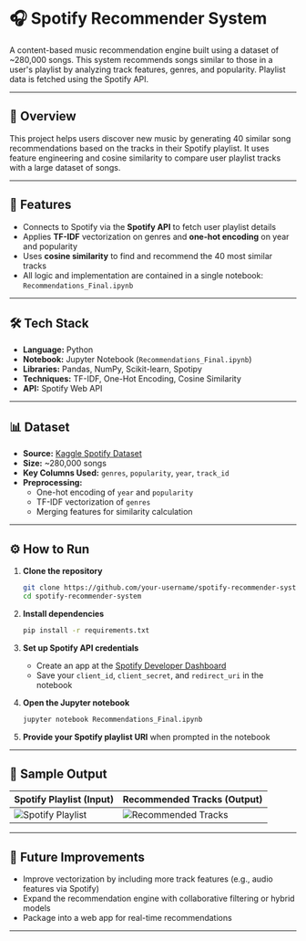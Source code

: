 # 🎧 Spotify Recommender System

A content-based music recommendation engine built using a dataset of ~280,000 songs. This system recommends songs similar to those in a user's playlist by analyzing track features, genres, and popularity. Playlist data is fetched using the Spotify API.

---

## 🚀 Overview

This project helps users discover new music by generating 40 similar song recommendations based on the tracks in their Spotify playlist. It uses feature engineering and cosine similarity to compare user playlist tracks with a large dataset of songs.

---

## 🧠 Features

- Connects to Spotify via the **Spotify API** to fetch user playlist details  
- Applies **TF-IDF** vectorization on genres and **one-hot encoding** on year and popularity  
- Uses **cosine similarity** to find and recommend the 40 most similar tracks  
- All logic and implementation are contained in a single notebook: `Recommendations_Final.ipynb`

---

## 🛠️ Tech Stack

- **Language:** Python  
- **Notebook:** Jupyter Notebook (`Recommendations_Final.ipynb`)  
- **Libraries:** Pandas, NumPy, Scikit-learn, Spotipy  
- **Techniques:** TF-IDF, One-Hot Encoding, Cosine Similarity  
- **API:** Spotify Web API

---

## 📊 Dataset

- **Source:** [Kaggle Spotify Dataset](https://www.kaggle.com/datasets)  
- **Size:** ~280,000 songs  
- **Key Columns Used:** `genres`, `popularity`, `year`, `track_id`  
- **Preprocessing:**  
  - One-hot encoding of `year` and `popularity`  
  - TF-IDF vectorization of `genres`  
  - Merging features for similarity calculation

---

## ⚙️ How to Run

1. **Clone the repository**

    ```bash
    git clone https://github.com/your-username/spotify-recommender-system.git
    cd spotify-recommender-system
    ```

2. **Install dependencies**

    ```bash
    pip install -r requirements.txt
    ```

3. **Set up Spotify API credentials**

    - Create an app at the [Spotify Developer Dashboard](https://developer.spotify.com/dashboard/)
    - Save your `client_id`, `client_secret`, and `redirect_uri` in the notebook

4. **Open the Jupyter notebook**

    ```bash
    jupyter notebook Recommendations_Final.ipynb
    ```

5. **Provide your Spotify playlist URI** when prompted in the notebook

---

## 📸 Sample Output

| Spotify Playlist (Input) | Recommended Tracks (Output) |
|--------------------------|-----------------------------|
| ![Spotify Playlist](screenshots/Playlist_Snippet.png) | ![Recommended Tracks](screenshots/Recommender_System_Output.png) |

---

## 🧪 Future Improvements

- Improve vectorization by including more track features (e.g., audio features via Spotify)  
- Expand the recommendation engine with collaborative filtering or hybrid models  
- Package into a web app for real-time recommendations

---

